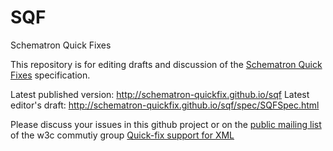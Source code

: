 # SQF
Schematron Quick Fixes

This repository is for editing drafts and discussion of the
[Schematron Quick Fixes](spec/SQFSpec.html) specification.

Latest published version: http://schematron-quickfix.github.io/sqf
Latest editor's draft: http://schematron-quickfix.github.io/sqf/spec/SQFSpec.html
 
Please discuss your issues in this github project or on the 
[public mailing list](mailto:public-quickfix@w3.org) of the w3c commutiy group 
[Quick-fix support for XML](https://www.w3.org/community/quickfix/)